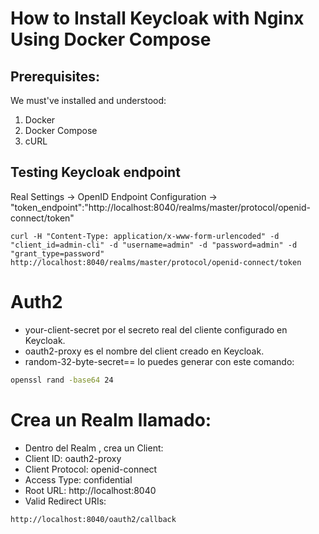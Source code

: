 # How to Install Keycloak with Nginx Using Docker Compose

## Prerequisites:

We must've installed and understood:

1. Docker
2. Docker Compose
3. cURL

## Testing Keycloak endpoint

Real Settings -> OpenID Endpoint Configuration -> "token_endpoint":"http://localhost:8040/realms/master/protocol/openid-connect/token"

```
curl -H "Content-Type: application/x-www-form-urlencoded" -d "client_id=admin-cli" -d "username=admin" -d "password=admin" -d "grant_type=password" http://localhost:8040/realms/master/protocol/openid-connect/token
```

# Auth2
- your-client-secret por el secreto real del cliente configurado en Keycloak.
- oauth2-proxy es el nombre del client creado en Keycloak.
- random-32-byte-secret== lo puedes generar con este comando:

```bash
openssl rand -base64 24
```

# Crea un Realm llamado: <REALM-NAME>

- Dentro del Realm <REALM-NAME>, crea un Client:
- Client ID: oauth2-proxy
- Client Protocol: openid-connect
- Access Type: confidential
- Root URL: http://localhost:8040
- Valid Redirect URIs:
```bash
http://localhost:8040/oauth2/callback
```